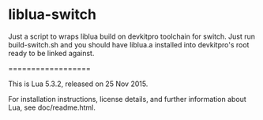liblua-switch
==================

Just a script to wraps liblua build on devkitpro toolchain for switch. Just run build-switch.sh and you should have liblua.a installed into devkitpro's root ready to be linked against.

==================

This is Lua 5.3.2, released on 25 Nov 2015.

For installation instructions, license details, and
further information about Lua, see doc/readme.html.

